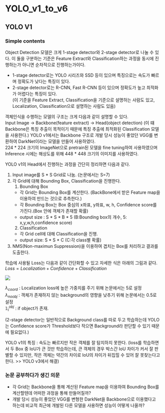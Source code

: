 # YOLO_v1_to_v6

## YOLO V1
### Simple contents
Object Detection 모델은 크게 1-stage detector와 2-stage detector로 나눌 수 있다.
이 둘을 구분하는 기준은 Feature Extract와 Classification하는 과정을 동시에 진행하는가 아니면 순차적으로 진행하는가이다.
- 1-stage detector로는 YOLO 시리즈와 SSD 등이 있으며 특징으로는 속도가 빠르며 정확도가 낮다는 특징이 있다.
- 2-stage detector로는 R-CNN, Fast R-CNN 등이 있으며 정확도가 높고 최적화가 어렵다는 특징이 있다.   
(이 기준을 Feature Extract, Classification을 기준으로 설명하는 사람도 있고, Localization, Classification으로 설명하는 사람도 있음)   
  
객체인식을 수행하는 모델의 구조는 크게 다음과 같이 설명할 수 있다.  
Input Image -> Backbone(feature extract) -> Head(object detection)
(이 떄 Backbone은 특징 추출이 목적이기 때문에 특징 추출에 최적화된 Classification 모델을 사용한다.)
YOLO v1에서는 Backbone 구조로 개발 당시 성능이 좋았던 VGG를 변환하여 DarkNet이라는 모델을 만들어 사용하였다.  
224 * 224 크기의 ImageNet으로 pretrain된 모델을 fine tuning하여 사용하였으며 Inference 시에는 해상도를 위해 448 * 448 크기의 이미지를 사용하였다.  
  
YOLO v1의 Head에서 진행하는 과정을 간단히 정리하면  다음과 같다.
1. Input image를 S * S Grid로 나눔. (논문에서는 S=7)
2. 각 Grid에 대해 Bounding Box, Classification을 진행한다.
    1. Bounding Box
    - 각 Grid는 Bounding Box를 계산한다. (BackBone에서 받은 Feature map을 이용하여 만드는 것으로 추측한다.)
    - 각 Bounding Box는 Box 중심의 x좌표, y좌표, w, h, Confidence score를 가진다.(Box 안에 객체가 존재할 확률)
    - output size : S * S * B * 5 (B:Bounding box의 개수, 5: x,y,w,h,confidence score)
    2. Classification
    - 각 Grid cell에 대해 Classification을 진행.
    - output size: S * S * C (C:각 class별 확률)
3. NMS(Non-maximun Suppression)을 이용하여 겹치는 Box를 처리하고 결과를 도출한다.  

학습에 사용될 Loss는 다음과 같이 간단화할 수 있고 자세한 식은 아래의 그림과 같다.  
$Loss = Localization + Confidence + Classification$

![](https://img1.daumcdn.net/thumb/R1280x0/?scode=mtistory2&fname=https%3A%2F%2Fblog.kakaocdn.net%2Fdn%2FbpD927%2FbtqRVpnLCGe%2FelD6wAkeSotSm1NYsW9jx0%2Fimg.png)

$\lambda_{coord}$ : Localization loss에 높은 가중치를 주기 위해 논문에서는 5로 설정  
$\lambda_{noobj}$ : 객체가 존재하지 않는 background의 영향을 낮추기 위해 논문에서는 0.5로 설정  
$\mathbb{1}^{obj}_i$ : if object가 존재.

(2-stage detector는 일반적으로 Background class를 따로 두고 학습하는데 YOLO는 Confidence score가 Threshold보다 작으면 Background라 판단할 수 있기 때문에 필요없다.)

YOLO v1의 특징 : 속도는 빠르지만 작은 객체를 잘 탐지하지 못한다. 
(loss를 학습하면서 두 Box 중 IoU가 큰 것만 학습하는데, 큰 객체의 경우 박스간 IoU 차이가 커서 잘 판별할 수 있지만, 작은 객체는 약간의 차이로 IoU의 차이가 뒤집힐 수 있어 잘 못찾는다고 한다. >> YOLO v3에서 해결)

### 논문 공부하다가 생긴 의문
- 각 Grid는 Backbone을 통해 계산된 Feature map을 이용하여 Bounding Box를 계산할텐데 어떠한 과정을 통해 만들어질까?
- 개발 당시 성능이 좋았던 VGG를 변형한 DarkNet을 Backbone으로 이용했다고 하는데 비교적 최근에 개발된 다른 모델을 사용하면 성능이 어떻게 나올까?
